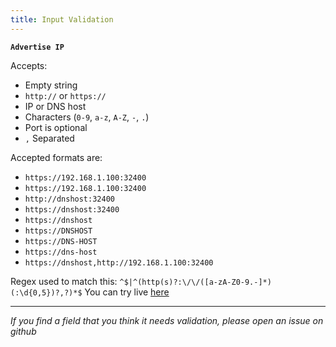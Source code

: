 ```yaml
---
title: Input Validation
---
```


**`Advertise IP`**

Accepts:

- Empty string
- `http://` or `https://`
- IP or DNS host
- Characters (`0-9`, `a-z`, `A-Z`, `-`, `.`)
- Port is optional
- `,` Separated

Accepted formats are:

- `https://192.168.1.100:32400`
- `https://192.168.1.100:32400`
- `http://dnshost:32400`
- `https://dnshost:32400`
- `https://dnshost`
- `https://DNSHOST`
- `https://DNS-HOST`
- `https://dns-host`
- `https://dnshost,http://192.168.1.100:32400`

Regex used to match this: `^$|^(http(s)?:\/\/([a-zA-Z0-9.-]*)(:\d{0,5})?,?)*$`
You can try live [here](https://regex101.com/r/zay2xO/1)

---

_If you find a field that you think it needs validation, please open an issue on github_
